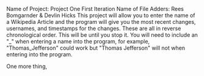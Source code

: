 Name of Project: Project One First Iteration
Name of File Adders: Rees Bomgarnder & Devlin Hicks
This project will allow you to enter the name of a Wikipedia Article and the program will give you the most recent changes, usernames, and timestamps for the changes. These are all in reverse chronological order. This will be until you stop it. You will need to include an "_" when entering a name into the program, for example, "Thomas_Jefferson"
could work but "Thomas Jefferson" will not when entering into the program. 

One more thing, 